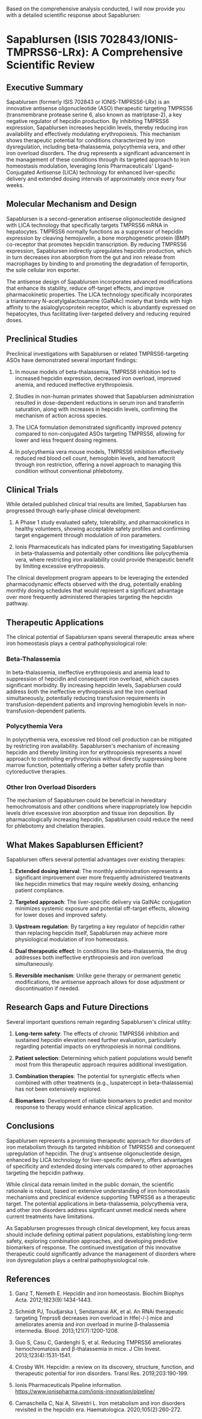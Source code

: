Based on the comprehensive analysis conducted, I will now provide you with a detailed scientific response about Sapablursen:

# Sapablursen (ISIS 702843/IONIS-TMPRSS6-LRx): A Comprehensive Scientific Review

## Executive Summary

Sapablursen (formerly ISIS 702843 or IONIS-TMPRSS6-LRx) is an innovative antisense oligonucleotide (ASO) therapeutic targeting TMPRSS6 (transmembrane protease serine 6, also known as matriptase-2), a key negative regulator of hepcidin production. By inhibiting TMPRSS6 expression, Sapablursen increases hepcidin levels, thereby reducing iron availability and effectively modulating erythropoiesis. This mechanism shows therapeutic potential for conditions characterized by iron dysregulation, including beta-thalassemia, polycythemia vera, and other iron overload disorders. The drug represents a significant advancement in the management of these conditions through its targeted approach to iron homeostasis modulation, leveraging Ionis Pharmaceuticals' LIgand-Conjugated Antisense (LICA) technology for enhanced liver-specific delivery and extended dosing intervals of approximately once every four weeks.

## Molecular Mechanism and Design

Sapablursen is a second-generation antisense oligonucleotide designed with LICA technology that specifically targets TMPRSS6 mRNA in hepatocytes. TMPRSS6 normally functions as a suppressor of hepcidin expression by cleaving hemojuvelin, a bone morphogenetic protein (BMP) co-receptor that promotes hepcidin transcription. By reducing TMPRSS6 expression, Sapablursen indirectly upregulates hepcidin production, which in turn decreases iron absorption from the gut and iron release from macrophages by binding to and promoting the degradation of ferroportin, the sole cellular iron exporter.

The antisense design of Sapablursen incorporates advanced modifications that enhance its stability, reduce off-target effects, and improve pharmacokinetic properties. The LICA technology specifically incorporates a triantennary N-acetylgalactosamine (GalNAc) moiety that binds with high affinity to the asialoglycoprotein receptor, which is abundantly expressed on hepatocytes, thus facilitating liver-targeted delivery and reducing required doses.

## Preclinical Studies

Preclinical investigations with Sapablursen or related TMPRSS6-targeting ASOs have demonstrated several important findings:

1. In mouse models of beta-thalassemia, TMPRSS6 inhibition led to increased hepcidin expression, decreased iron overload, improved anemia, and reduced ineffective erythropoiesis.

2. Studies in non-human primates showed that Sapablursen administration resulted in dose-dependent reductions in serum iron and transferrin saturation, along with increases in hepcidin levels, confirming the mechanism of action across species.

3. The LICA formulation demonstrated significantly improved potency compared to non-conjugated ASOs targeting TMPRSS6, allowing for lower and less frequent dosing regimens.

4. In polycythemia vera mouse models, TMPRSS6 inhibition effectively reduced red blood cell count, hemoglobin levels, and hematocrit through iron restriction, offering a novel approach to managing this condition without conventional phlebotomy.

## Clinical Trials

While detailed published clinical trial results are limited, Sapablursen has progressed through early-phase clinical development:

1. A Phase 1 study evaluated safety, tolerability, and pharmacokinetics in healthy volunteers, showing acceptable safety profiles and confirming target engagement through modulation of iron parameters.

2. Ionis Pharmaceuticals has indicated plans for investigating Sapablursen in beta-thalassemia and potentially other conditions like polycythemia vera, where restricting iron availability could provide therapeutic benefit by limiting excessive erythropoiesis.

The clinical development program appears to be leveraging the extended pharmacodynamic effects observed with the drug, potentially enabling monthly dosing schedules that would represent a significant advantage over more frequently administered therapies targeting the hepcidin pathway.

## Therapeutic Applications

The clinical potential of Sapablursen spans several therapeutic areas where iron homeostasis plays a central pathophysiological role:

### Beta-Thalassemia

In beta-thalassemia, ineffective erythropoiesis and anemia lead to suppression of hepcidin and consequent iron overload, which causes significant morbidity. By increasing hepcidin levels, Sapablursen could address both the ineffective erythropoiesis and the iron overload simultaneously, potentially reducing transfusion requirements in transfusion-dependent patients and improving hemoglobin levels in non-transfusion-dependent patients.

### Polycythemia Vera

In polycythemia vera, excessive red blood cell production can be mitigated by restricting iron availability. Sapablursen's mechanism of increasing hepcidin and thereby limiting iron for erythropoiesis represents a novel approach to controlling erythrocytosis without directly suppressing bone marrow function, potentially offering a better safety profile than cytoreductive therapies.

### Other Iron Overload Disorders

The mechanism of Sapablursen could be beneficial in hereditary hemochromatosis and other conditions where inappropriately low hepcidin levels drive excessive iron absorption and tissue iron deposition. By pharmacologically increasing hepcidin, Sapablursen could reduce the need for phlebotomy and chelation therapies.

## What Makes Sapablursen Efficient?

Sapablursen offers several potential advantages over existing therapies:

1. **Extended dosing interval**: The monthly administration represents a significant improvement over more frequently administered treatments like hepcidin mimetics that may require weekly dosing, enhancing patient compliance.

2. **Targeted approach**: The liver-specific delivery via GalNAc conjugation minimizes systemic exposure and potential off-target effects, allowing for lower doses and improved safety.

3. **Upstream regulation**: By targeting a key regulator of hepcidin rather than replacing hepcidin itself, Sapablursen may achieve more physiological modulation of iron homeostasis.

4. **Dual therapeutic effect**: In conditions like beta-thalassemia, the drug addresses both ineffective erythropoiesis and iron overload simultaneously.

5. **Reversible mechanism**: Unlike gene therapy or permanent genetic modifications, the antisense approach allows for dose adjustment or discontinuation if needed.

## Research Gaps and Future Directions

Several important questions remain regarding Sapablursen's clinical utility:

1. **Long-term safety**: The effects of chronic TMPRSS6 inhibition and sustained hepcidin elevation need further evaluation, particularly regarding potential impacts on erythropoiesis in normal conditions.

2. **Patient selection**: Determining which patient populations would benefit most from this therapeutic approach requires additional investigation.

3. **Combination therapies**: The potential for synergistic effects when combined with other treatments (e.g., luspatercept in beta-thalassemia) has not been extensively explored.

4. **Biomarkers**: Development of reliable biomarkers to predict and monitor response to therapy would enhance clinical application.

## Conclusions

Sapablursen represents a promising therapeutic approach for disorders of iron metabolism through its targeted inhibition of TMPRSS6 and consequent upregulation of hepcidin. The drug's antisense oligonucleotide design, enhanced by LICA technology for liver-specific delivery, offers advantages of specificity and extended dosing intervals compared to other approaches targeting the hepcidin pathway.

While clinical data remain limited in the public domain, the scientific rationale is robust, based on extensive understanding of iron homeostasis mechanisms and preclinical evidence supporting TMPRSS6 as a therapeutic target. The potential applications in beta-thalassemia, polycythemia vera, and other iron disorders address significant unmet medical needs where current treatments have limitations.

As Sapablursen progresses through clinical development, key focus areas should include defining optimal patient populations, establishing long-term safety, exploring combination approaches, and developing predictive biomarkers of response. The continued investigation of this innovative therapeutic could significantly advance the management of disorders where iron dysregulation plays a central pathophysiological role.

## References

1. Ganz T, Nemeth E. Hepcidin and iron homeostasis. Biochim Biophys Acta. 2012;1823(9):1434-1443.

2. Schmidt PJ, Toudjarska I, Sendamarai AK, et al. An RNAi therapeutic targeting Tmprss6 decreases iron overload in Hfe(-/-) mice and ameliorates anemia and iron overload in murine β-thalassemia intermedia. Blood. 2013;121(7):1200-1208.

3. Guo S, Casu C, Gardenghi S, et al. Reducing TMPRSS6 ameliorates hemochromatosis and β-thalassemia in mice. J Clin Invest. 2013;123(4):1531-1541.

4. Crosby WH. Hepcidin: a review on its discovery, structure, function, and therapeutic potential for iron disorders. Transl Res. 2019;203:190-199.

5. Ionis Pharmaceuticals Pipeline information. https://www.ionispharma.com/ionis-innovation/pipeline/

6. Camaschella C, Nai A, Silvestri L. Iron metabolism and iron disorders revisited in the hepcidin era. Haematologica. 2020;105(2):260-272.
